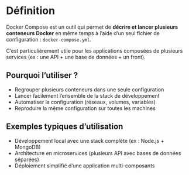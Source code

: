 # Définition

Docker Compose est un outil qui permet de **décrire et lancer plusieurs conteneurs Docker** en même temps à l’aide d’un seul fichier de configuration : `docker-compose.yml`.

C’est particulièrement utile pour les applications composées de plusieurs services (ex : une API + une base de données + un front).

## Pourquoi l’utiliser ?

- Regrouper plusieurs conteneurs dans une seule configuration
- Lancer facilement l’ensemble de la stack de développement
- Automatiser la configuration (réseaux, volumes, variables)
- Reproduire la même configuration sur toutes les machines

## Exemples typiques d’utilisation

- Développement local avec une stack complète (ex : Node.js + MongoDB)
- Architecture en microservices (plusieurs API avec bases de données séparées)
- Déploiement simplifié d’une application multi-composants
